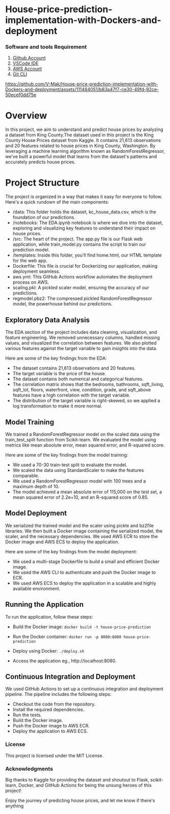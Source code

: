 # House-price-prediction-implementation-with-Dockers-and-deployment

### Software and tools Requirement
1. [Github Account](https://github.com)
2. [VSCode IDE](https://code.visualstudio.com/)
3. [AWS Account](https://aws.amazon.com/)
4. [Git CLI](https://git-scm.com/book/en/v2)


https://github.com/V-Mak/House-price-prediction-implementation-with-Dockers-and-deployment/assets/111484051/b83a47f7-ce30-49fd-92ce-50ecef0dd75e


# Overview
In this project, we aim to understand and predict house prices by analyzing a dataset from King County.The dataset used in this project is the King County House Prices dataset from Kaggle. It contains 21,613 observations and 20 features related to house prices in King County, Washington. By leveraging a machine learning algorithm known as RandomForestRegressor, we've built a powerful model that learns from the dataset's patterns and accurately predicts house prices.

# Project Structure
The project is organized in a way that makes it easy for everyone to follow. Here's a quick rundown of the main components:

* /data: This folder holds the dataset, kc_house_data.csv, which is the foundation of our predictions.
* /notebooks: The EDA.ipynb notebook is where we dive into the dataset, exploring and visualizing key features to understand their impact on house prices.
* /src: The heart of the project. The app.py file is our Flask web application, while train_model.py contains the script to train our prediction model.
* /templates: Inside this folder, you'll find home.html, our HTML template for the web app.
* Dockerfile: This file is crucial for Dockerizing our application, making deployment seamless.
* aws.yml: This GitHub Actions workflow automates the deployment process on AWS.
* scaling.pkl: A pickled scaler model, ensuring the accuracy of our predictions.
* regmodel.pbz2: The compressed pickled RandomForestRegressor model, the powerhouse behind our predictions.



## Exploratory Data Analysis
The EDA section of the project includes data cleaning, visualization, and feature engineering. We removed unnecessary columns, handled missing values, and visualized the correlation between features. We also plotted various features against the target variable to gain insights into the data.

Here are some of the key findings from the EDA:

* The dataset contains 21,613 observations and 20 features.
* The target variable is the price of the house.
* The dataset contains both numerical and categorical features.
* The correlation matrix shows that the bedrooms, bathrooms, sqft_living, sqft_lot, floors, waterfront, view, condition, grade, and sqft_above features have a high correlation with the target variable.
* The distribution of the target variable is right-skewed, so we applied a log transformation to make it more normal.

## Model Training
We trained a RandomForestRegressor model on the scaled data using the train_test_split function from Scikit-learn. We evaluated the model using metrics like mean absolute error, mean squared error, and R-squared score.

Here are some of the key findings from the model training:

* We used a 70-30 train-test split to evaluate the model.
* We scaled the data using StandardScaler to make the features comparable.
* We used a RandomForestRegressor model with 100 trees and a maximum depth of 10.
* The model achieved a mean absolute error of 115,000 on the test set, a mean squared error of 2.2e+10, and an R-squared score of 0.85.

## Model Deployment
We serialized the trained model and the scaler using pickle and bz2file libraries. We then built a Docker image containing the serialized model, the scaler, and the necessary dependencies. We used AWS ECR to store the Docker image and AWS ECS to deploy the application.

Here are some of the key findings from the model deployment:

* We used a multi-stage Dockerfile to build a small and efficient Docker image.
* We used the AWS CLI to authenticate and push the Docker image to ECR.
* We used AWS ECS to deploy the application in a scalable and highly available environment.

## Running the Application
To run the application, follow these steps:

* Build the Docker image:
`docker build -t house-price-prediction`

* Run the Docker container:
`docker run -p 8080:8080 house-price-prediction`

* Deploy using Docker:
`./deploy.sh`

* Access the application eg., http://localhost:8080.

## Continuous Integration and Deployment
We used GitHub Actions to set up a continuous integration and deployment pipeline. The pipeline includes the following steps:

* Checkout the code from the repository.
* Install the required dependencies.
* Run the tests.
* Build the Docker image.
* Push the Docker image to AWS ECR.
* Deploy the application to AWS ECS.

### License
This project is licensed under the MIT License.

### Acknowledgments
Big thanks to Kaggle for providing the dataset and shoutout to Flask, scikit-learn, Docker, and GitHub Actions for being the unsung heroes of this project!

Enjoy the journey of predicting house prices, and let me know if there's anything
